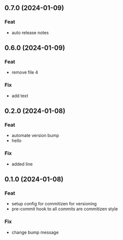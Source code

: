## 0.7.0 (2024-01-09)

### Feat

- auto release notes

## 0.6.0 (2024-01-09)

### Feat

- remove file 4

### Fix

- add text

## 0.2.0 (2024-01-08)

### Feat

- automate version bump
- hello

### Fix

- added line

## 0.1.0 (2024-01-08)

### Feat

- setup config for commitizen for versioning
- pre-commit hook to all commits are commitizen style

### Fix

- change bump message
